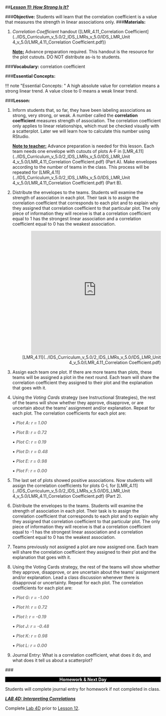 ##***<u>Lesson 11: How Strong Is It?</u>***

###**Objective:**
Students will learn that the correlation coefficient is a value that measures the strength in linear
associations only.
###**Materials:**
1. *Correlation Coefficient* handout ([LMR_4.11_Correlation Coefficient](../IDS_Curriculum_v_5.0/2_IDS_LMRs_v_5.0/IDS_LMR_Unit 4_v_5.0/LMR_4.11_Correlation Coefficient.pdf))

    **<u>Note:</u>** Advance preparation required. This handout is the resource for the plot cutouts. DO NOT
    distribute as-is to students.

###**Vocabulary:**
correlation coefficient

###**Essential Concepts:**

!!! note "Essential Concepts: "
    A high absolute value for correlation means a strong linear trend. A value close to 0
    means a weak linear trend.


###**Lesson:**
1. Inform students that, so far, they have been labeling associations as strong, very strong, or weak.
A number called the **correlation coefficient** measures strength of association. The correlation
coefficient only applies to linear relationships, which must be checked visually with a scatterplot.
Later we will learn how to calculate this number using RStudio.

    **<u>Note to teacher:</u>** Advance preparation is needed for this lesson. Each team needs one envelope
    with cutouts of plots A-F in [LMR_4.11](../IDS_Curriculum_v_5.0/2_IDS_LMRs_v_5.0/IDS_LMR_Unit 4_v_5.0/LMR_4.11_Correlation Coefficient.pdf) (Part A). Make envelopes according to the number of
    teams in the class. This process will be repeated for [LMR_4.11](../IDS_Curriculum_v_5.0/2_IDS_LMRs_v_5.0/IDS_LMR_Unit 4_v_5.0/LMR_4.11_Correlation Coefficient.pdf) (Part B).

2. Distribute the envelopes to the teams. Students will examine the strength of association in each
plot. Their task is to assign the correlation coefficient that corresponds to each plot and to explain
why they assigned that correlation coefficient to that particular plot. The only piece of information
they will receive is that a correlation coefficient equal to 1 has the strongest linear association and
a correlation coefficient equal to 0 has the weakest association.
<div align="right"><iframe src="https://docs.google.com/viewerng/viewer?url=https://curriculum.idsucla.org/IDS_Curriculum_v_5.0_preview/2_IDS_LMRs_v_5.0/IDS_LMR_Unit 4_v_5.0/LMR_4.11_Correlation Coefficient.pdf&embedded=true" style=" width:420px;height:400px;" frameborder="0"></iframe><br>[LMR_4.11](../IDS_Curriculum_v_5.0/2_IDS_LMRs_v_5.0/IDS_LMR_Unit 4_v_5.0/LMR_4.11_Correlation Coefficient.pdf)</div>

3. Assign each team one plot. If there are more teams than plots, these teams will be assigned a
plot in the next round. Each team will share the correlation coefficient they assigned to their plot
and the explanation that goes with it.

4. Using the *Voting Cards* strategy (see Instructional Strategies), the rest of the teams will show
whether they approve, disapprove, or are uncertain about the teams’ assignment and/or
explanation. Repeat for each plot. The correlation coefficients for each plot are:

    • <span style="color:grey">***Plot A: r = 1.00***</span>

    • <span style="color:grey">***Plot B: r = 0.72***</span>

    • <span style="color:grey">***Plot C: r = 0.19***</span>

    • <span style="color:grey">***Plot D: r = 0.48***</span>

    • <span style="color:grey">***Plot E: r = 0.98***</span>

    • <span style="color:grey">***Plot F: r = 0.00***</span>

5. The last set of plots showed positive associations. Now students will assign the correlation
coefficients for plots G-L for [LMR_4.11](../IDS_Curriculum_v_5.0/2_IDS_LMRs_v_5.0/IDS_LMR_Unit 4_v_5.0/LMR_4.11_Correlation Coefficient.pdf) (Part 2).

6. Distribute the envelopes to the teams. Students will examine the strength of association in each
plot. Their task is to assign the correlation coefficient that corresponds to each plot and to explain
why they assigned that correlation coefficient to that particular plot. The only piece of information
they will receive is that a correlation coefficient equal to -1 has the strongest linear association
and a correlation coefficient equal to 0 has the weakest association.

7. Teams previously not assigned a plot are now assigned one. Each team will share the correlation
coefficient they assigned to their plot and the explanation that goes with it.

8. Using the Voting Cards strategy, the rest of the teams will show whether they approve,
disapprove, or are uncertain about the teams’ assignment and/or explanation. Lead a class
discussion whenever there is disapproval or uncertainty. Repeat for each plot. The correlation
coefficients for each plot are:

    • <span style="color:grey">***Plot G: r = -1.00***</span>

    • <span style="color:grey">***Plot H: r = 0.72***</span>

    • <span style="color:grey">***Plot I: r = -0.19***</span>

    • <span style="color:grey">***Plot J: r = -0.48***</span>

    • <span style="color:grey">***Plot K: r = 0.98***</span>

    • <span style="color:grey">***Plot L: r = 0.00***</span>

9. Journal Entry: What is a correlation coefficient, what does it do, and what does it tell us about a
scatterplot?

###<p style="background: black; color: white; text-align: center;">**Homework & Next Day**</p>
Students will complete journal entry for homework if not completed in class.

[<u>***LAB 4D: Interpreting Correlations***</u>](lab4d.md)

Complete [Lab 4D](lab4d.md) prior to [Lesson 12](lesson12.md).